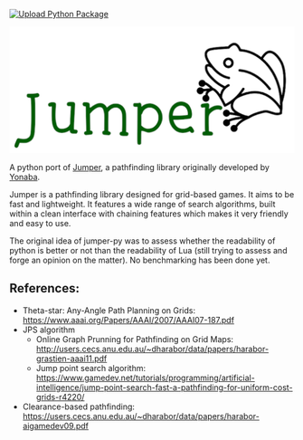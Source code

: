 [![Upload Python Package](https://github.com/Rydra/jumper-py/actions/workflows/python-publish.yml/badge.svg)](https://github.com/Rydra/jumper-py/actions/workflows/python-publish.yml)

![jumper logo](./docs/jumper_logo.png)

A python port of [Jumper](https://github.com/Yonaba/Jumper), a pathfinding library originally developed by [Yonaba](https://github.com/Yonaba).

Jumper is a pathfinding library designed for grid-based games. It aims to be fast and lightweight. It features a wide range of search algorithms, built within a clean interface with chaining features which makes it very friendly and easy to use.

The original idea of jumper-py was to assess whether the readability of python is better or not than the readability of Lua (still trying to assess and forge an opinion on the matter). No benchmarking has been done yet.

## References:

* Theta-star: Any-Angle Path Planning on Grids: https://www.aaai.org/Papers/AAAI/2007/AAAI07-187.pdf
* JPS algorithm
  * Online Graph Prunning for Pathfinding on Grid Maps: http://users.cecs.anu.edu.au/~dharabor/data/papers/harabor-grastien-aaai11.pdf
  * Jump point search algorithm: https://www.gamedev.net/tutorials/programming/artificial-intelligence/jump-point-search-fast-a-pathfinding-for-uniform-cost-grids-r4220/
* Clearance-based pathfinding: https://users.cecs.anu.edu.au/~dharabor/data/papers/harabor-aigamedev09.pdf

